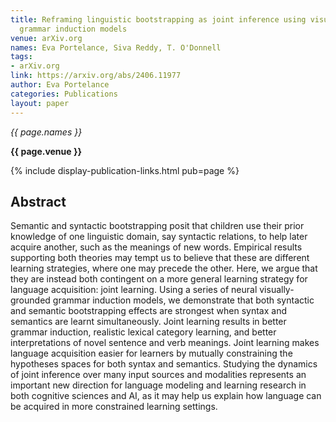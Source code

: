 ```yaml
---
title: Reframing linguistic bootstrapping as joint inference using visually-grounded
  grammar induction models
venue: arXiv.org
names: Eva Portelance, Siva Reddy, T. O'Donnell
tags:
- arXiv.org
link: https://arxiv.org/abs/2406.11977
author: Eva Portelance
categories: Publications
layout: paper
---
```


*{{ page.names }}*

**{{ page.venue }}**

{% include display-publication-links.html pub=page %}

## Abstract

Semantic and syntactic bootstrapping posit that children use their prior knowledge of one linguistic domain, say syntactic relations, to help later acquire another, such as the meanings of new words. Empirical results supporting both theories may tempt us to believe that these are different learning strategies, where one may precede the other. Here, we argue that they are instead both contingent on a more general learning strategy for language acquisition: joint learning. Using a series of neural visually-grounded grammar induction models, we demonstrate that both syntactic and semantic bootstrapping effects are strongest when syntax and semantics are learnt simultaneously. Joint learning results in better grammar induction, realistic lexical category learning, and better interpretations of novel sentence and verb meanings. Joint learning makes language acquisition easier for learners by mutually constraining the hypotheses spaces for both syntax and semantics. Studying the dynamics of joint inference over many input sources and modalities represents an important new direction for language modeling and learning research in both cognitive sciences and AI, as it may help us explain how language can be acquired in more constrained learning settings.